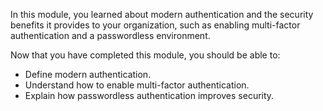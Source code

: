 In this module, you learned about modern authentication and the security benefits it provides to your organization, such as enabling multi-factor authentication and a passwordless environment.

Now that you have completed this module, you should be able to:

- Define modern authentication.
- Understand how to enable multi-factor authentication.
- Explain how passwordless authentication improves security.

